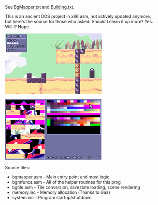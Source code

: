 See [BgMapper.txt](BgMapper.txt) and [Building.txt](Building.txt).

This is an ancient DOS project in x86 asm, not actively updated anymore, but here's the source for those who asked. Should I clean it up more? Yes. Will I? Nope.

![Scene Viewer](doc/ScreenShot0.png "Scene Viewer showing Dottie dreads nought by Goldlocke https://goldlocke.itch.io/dottie-dreads-nought")

![VRAM Graphics Viewer](doc/ScreenShot1.png "VRAM Graphics Viewer showing Dottie dreads nought by Goldlocke https://goldlocke.itch.io/dottie-dreads-nought")

Source files:
- bgmapper.asm - Main entry point and most logic
- bgmfuncs.asm - All of the helper routines for this prog
- bgtile.asm - Tile conversion, savestate loading, scene rendering
- memory.inc - Memory allocation (Thanks to Gaz)
- system.inc - Program startup/shutdown
